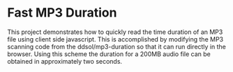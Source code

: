 # Fast MP3 Duration

This project demonstrates how to quickly read the time duration of an MP3 file using
client side javascript. This is accomplished by modifying the MP3 scanning code from 
the ddsol/mp3-duration so that it can run directly in the browser. Using this scheme the
duration for a 200MB audio file can be obtained in approximately two seconds.

